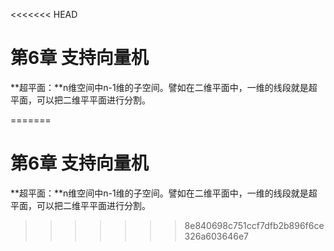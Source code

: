 <<<<<<< HEAD
# 第6章 支持向量机

**超平面：**n维空间中n-1维的子空间。譬如在二维平面中，一维的线段就是超平面，可以把二维平平面进行分割。





=======
# 第6章 支持向量机

**超平面：**n维空间中n-1维的子空间。譬如在二维平面中，一维的线段就是超平面，可以把二维平平面进行分割。





>>>>>>> 8e840698c751ccf7dfb2b896f6ce326a603646e7
